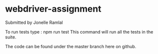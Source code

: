 # webdriver-assignment

Submitted by Jonelle Ramlal

To run tests type : npm run test
This command will run all the tests in the suite.

The code can be found under the master branch here on github.

